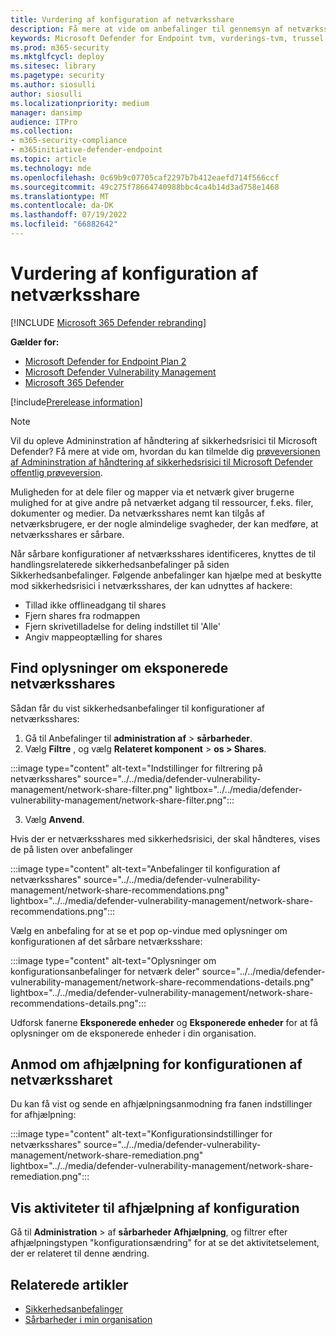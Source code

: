 ```yaml
---
title: Vurdering af konfiguration af netværksshare
description: Få mere at vide om anbefalinger til gennemsyn af netværksshares i dit miljø via administration af sårbarheder.
keywords: Microsoft Defender for Endpoint tvm, vurderings-tvm, trussel & sårbarhedsstyring, sårbar CVE
ms.prod: m365-security
ms.mktglfcycl: deploy
ms.sitesec: library
ms.pagetype: security
ms.author: siosulli
author: siosulli
ms.localizationpriority: medium
manager: dansimp
audience: ITPro
ms.collection:
- m365-security-compliance
- m365initiative-defender-endpoint
ms.topic: article
ms.technology: mde
ms.openlocfilehash: 0c69b9c07705caf2297b7b412eaefd714f566ccf
ms.sourcegitcommit: 49c275f78664740988bbc4ca4b14d3ad758e1468
ms.translationtype: MT
ms.contentlocale: da-DK
ms.lasthandoff: 07/19/2022
ms.locfileid: "66882642"
---
```

# <a name="network-share-configuration-assessment"></a>Vurdering af konfiguration af netværksshare

[!INCLUDE [Microsoft 365 Defender rebranding](../../includes/microsoft-defender.md)]

**Gælder for:**

- [Microsoft Defender for Endpoint Plan 2](https://go.microsoft.com/fwlink/?linkid=2154037)
- [Microsoft Defender Vulnerability Management](index.yml)
- [Microsoft 365 Defender](https://go.microsoft.com/fwlink/?linkid=2118804)

[!include[Prerelease information](../../includes/prerelease.md)]

>[!Note]
> Vil du opleve Admininstration af håndtering af sikkerhedsrisici til Microsoft Defender? Få mere at vide om, hvordan du kan tilmelde dig [prøveversionen af Admininstration af håndtering af sikkerhedsrisici til Microsoft Defender offentlig prøveversion](../defender-vulnerability-management/get-defender-vulnerability-management.md).

Muligheden for at dele filer og mapper via et netværk giver brugerne mulighed for at give andre på netværket adgang til ressourcer, f.eks. filer, dokumenter og medier. Da netværksshares nemt kan tilgås af netværksbrugere, er der nogle almindelige svagheder, der kan medføre, at netværksshares er sårbare.

Når sårbare konfigurationer af netværksshares identificeres, knyttes de til handlingsrelaterede sikkerhedsanbefalinger på siden Sikkerhedsanbefalinger. Følgende anbefalinger kan hjælpe med at beskytte mod sikkerhedsrisici i netværksshares, der kan udnyttes af hackere:

- Tillad ikke offlineadgang til shares
- Fjern shares fra rodmappen
- Fjern skrivetilladelse for deling indstillet til 'Alle'
- Angiv mappeoptælling for shares

## <a name="find-information-about-exposed-network-shares"></a>Find oplysninger om eksponerede netværksshares

Sådan får du vist sikkerhedsanbefalinger til konfigurationer af netværksshares:

1. Gå til Anbefalinger til **administration af** > **sårbarheder**.
2. Vælg **Filtre** , og vælg **Relateret komponent** > **os > Shares**.

:::image type="content" alt-text="Indstillinger for filtrering på netværksshares" source="../../media/defender-vulnerability-management/network-share-filter.png" lightbox="../../media/defender-vulnerability-management/network-share-filter.png":::

3. Vælg **Anvend**.

Hvis der er netværksshares med sikkerhedsrisici, der skal håndteres, vises de på listen over anbefalinger

:::image type="content" alt-text="Anbefalinger til konfiguration af netværksshares" source="../../media/defender-vulnerability-management/network-share-recommendations.png" lightbox="../../media/defender-vulnerability-management/network-share-recommendations.png":::

Vælg en anbefaling for at se et pop op-vindue med oplysninger om konfigurationen af det sårbare netværksshare:

:::image type="content" alt-text="Oplysninger om konfigurationsanbefalinger for netværk deler" source="../../media/defender-vulnerability-management/network-share-recommendations-details.png" lightbox="../../media/defender-vulnerability-management/network-share-recommendations-details.png":::

Udforsk fanerne **Eksponerede enheder** og **Eksponerede enheder** for at få oplysninger om de eksponerede enheder i din organisation.

## <a name="request-remediation-for-the-network-share-configuration"></a>Anmod om afhjælpning for konfigurationen af netværkssharet

Du kan få vist og sende en afhjælpningsanmodning fra fanen indstillinger for afhjælpning:

:::image type="content" alt-text="Konfigurationsindstillinger for netværksshares" source="../../media/defender-vulnerability-management/network-share-remediation.png" lightbox="../../media/defender-vulnerability-management/network-share-remediation.png":::

## <a name="view-configuration-remediation-activities"></a>Vis aktiviteter til afhjælpning af konfiguration

Gå til **Administration** >  af **sårbarheder Afhjælpning**, og filtrer efter afhjælpningstypen "konfigurationsændring" for at se det aktivitetselement, der er relateret til denne ændring.

## <a name="related-articles"></a>Relaterede artikler

- [Sikkerhedsanbefalinger](tvm-security-recommendation.md)
- [Sårbarheder i min organisation](tvm-weaknesses.md)
